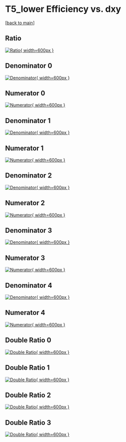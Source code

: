 # T5_lower Efficiency vs. dxy

[[back to main](./)]



## Ratio

[![Ratio](../mtv/var/T5_lower_loweta_321_0_eff_dxy.png){ width=600px }](../mtv/var/T5_lower_loweta_321_0_eff_dxy.pdf)

## Denominator 0

[![Denominator](../mtv/den/T5_lower_loweta_321_0_eff_dxy_den0.png){ width=600px }](../mtv/den/T5_lower_loweta_321_0_eff_dxy_den0.pdf)

## Numerator 0

[![Numerator](../mtv/num/T5_lower_loweta_321_0_eff_dxy_num0.png){ width=600px }](../mtv/num/T5_lower_loweta_321_0_eff_dxy_num0.pdf)

## Denominator 1

[![Denominator](../mtv/den/T5_lower_loweta_321_0_eff_dxy_den1.png){ width=600px }](../mtv/den/T5_lower_loweta_321_0_eff_dxy_den1.pdf)

## Numerator 1

[![Numerator](../mtv/num/T5_lower_loweta_321_0_eff_dxy_num1.png){ width=600px }](../mtv/num/T5_lower_loweta_321_0_eff_dxy_num1.pdf)

## Denominator 2

[![Denominator](../mtv/den/T5_lower_loweta_321_0_eff_dxy_den2.png){ width=600px }](../mtv/den/T5_lower_loweta_321_0_eff_dxy_den2.pdf)

## Numerator 2

[![Numerator](../mtv/num/T5_lower_loweta_321_0_eff_dxy_num2.png){ width=600px }](../mtv/num/T5_lower_loweta_321_0_eff_dxy_num2.pdf)

## Denominator 3

[![Denominator](../mtv/den/T5_lower_loweta_321_0_eff_dxy_den3.png){ width=600px }](../mtv/den/T5_lower_loweta_321_0_eff_dxy_den3.pdf)

## Numerator 3

[![Numerator](../mtv/num/T5_lower_loweta_321_0_eff_dxy_num3.png){ width=600px }](../mtv/num/T5_lower_loweta_321_0_eff_dxy_num3.pdf)

## Denominator 4

[![Denominator](../mtv/den/T5_lower_loweta_321_0_eff_dxy_den4.png){ width=600px }](../mtv/den/T5_lower_loweta_321_0_eff_dxy_den4.pdf)

## Numerator 4

[![Numerator](../mtv/num/T5_lower_loweta_321_0_eff_dxy_num4.png){ width=600px }](../mtv/num/T5_lower_loweta_321_0_eff_dxy_num4.pdf)

## Double Ratio 0

[![Double Ratio](../mtv/ratio/T5_lower_loweta_321_0_eff_dxy_ratio0.png){ width=600px }](../mtv/ratio/T5_lower_loweta_321_0_eff_dxy_ratio0.pdf)

## Double Ratio 1

[![Double Ratio](../mtv/ratio/T5_lower_loweta_321_0_eff_dxy_ratio1.png){ width=600px }](../mtv/ratio/T5_lower_loweta_321_0_eff_dxy_ratio1.pdf)

## Double Ratio 2

[![Double Ratio](../mtv/ratio/T5_lower_loweta_321_0_eff_dxy_ratio2.png){ width=600px }](../mtv/ratio/T5_lower_loweta_321_0_eff_dxy_ratio2.pdf)

## Double Ratio 3

[![Double Ratio](../mtv/ratio/T5_lower_loweta_321_0_eff_dxy_ratio3.png){ width=600px }](../mtv/ratio/T5_lower_loweta_321_0_eff_dxy_ratio3.pdf)

